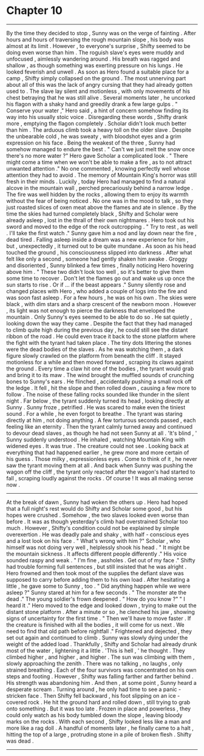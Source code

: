 
# Chapter 10


---

By the time they decided to stop , Sunny was on the verge of fainting . After hours and hours of traversing the rough mountain slope , his body was almost at its limit . However , to everyone's surprise , Shifty seemed to be doing even worse than him .
The roguish slave's eyes were muddy and unfocused , aimlessly wandering around . His breath was ragged and shallow , as though something was exerting pressure on his lungs . He looked feverish and unwell .
As soon as Hero found a suitable place for a camp , Shifty simply collapsed on the ground . The most unnerving part about all of this was the lack of angry cursing that they had already gotten used to . The slave lay silent and motionless , with only movements of his chest betraying that he was still alive . Several moments later , he uncorked his flagon with a shaky hand and greedily drank a few large gulps .
" Conserve your water ," Hero said , a hint of concern somehow finding its way into his usually stoic voice .
Disregarding these words , Shifty drank more , emptying the flagon completely .
Scholar didn't look much better than him . The arduous climb took a heavy toll on the older slave . Despite the unbearable cold , he was sweaty , with bloodshot eyes and a grim expression on his face .
Being the weakest of the three , Sunny had somehow managed to endure the best .
" Can't we just melt the snow once there's no more water ?"
Hero gave Scholar a complicated look .
" There might come a time when we won't be able to make a fire , as to not attract unwanted attention ."
No one commented , knowing perfectly well whose attention they had to avoid . The memory of Mountain King's horror was still fresh in their minds .
Luckily , today Hero had managed to find a natural alcove in the mountain wall , perched precariously behind a narrow ledge . The fire was well hidden by the rocks , allowing them to enjoy its warmth without the fear of being noticed . No one was in the mood to talk , so they just roasted slices of oxen meat above the flames and ate in silence .
By the time the skies had turned completely black , Shifty and Scholar were already asleep , lost in the thrall of their own nightmares . Hero took out his sword and moved to the edge of the rock outcropping .
" Try to rest , as well . I'll take the first watch ."
Sunny gave him a nod and lay down near the fire , dead tired . Falling asleep inside a dream was a new experience for him , but , unexpectedly , it turned out to be quite mundane . As soon as his head touched the ground , his consciousness slipped into darkness .
After what felt like only a second , someone had gently shaken him awake . Groggy and disoriented , Sunny blinked a few times , finally noticing Hero hovering above him .
" These two didn't look too well , so it's better to give them some time to recover . Don't let the flames go out and wake us up once the sun starts to rise . Or if … if the beast appears ."
Sunny silently rose and changed places with Hero , who added a couple of logs into the fire and was soon fast asleep .
For a few hours , he was on his own .
The skies were black , with dim stars and a sharp crescent of the newborn moon . However , its light was not enough to pierce the darkness that enveloped the mountain . Only Sunny's eyes seemed to be able to do so .
He sat quietly , looking down the way they came . Despite the fact that they had managed to climb quite high during the previous day , he could still see the distant ribbon of the road . He could even trace it back to the stone platform where the fight with the tyrant had taken place .
The tiny dots littering the stones were the dead bodies of the slaves .
As he was watching them , a dark figure slowly crawled on the platform from beneath the cliff . It stayed motionless for a while and then moved forward , scraping its claws against the ground . Every time a claw hit one of the bodies , the tyrant would grab and bring it to its maw .
The wind brought the muffled sounds of crunching bones to Sunny's ears . He flinched , accidentally pushing a small rock off the ledge . It fell , hit the slope and then rolled down , causing a few more to follow .
The noise of these falling rocks sounded like thunder in the silent night .
Far below , the tyrant suddenly turned its head , looking directly at Sunny .
Sunny froze , petrified . He was scared to make even the tiniest sound . For a while , he even forgot to breathe . The tyrant was staring directly at him , not doing anything .
A few torturous seconds passed , each feeling like an eternity . Then the tyrant calmly turned away and continued to devour dead slaves , as though he had not seen Sunny at all .
'It's blind , ' Sunny suddenly understood .
He inhaled , watching Mountain King with widened eyes . It was true . The creature could not see .
Looking back at everything that had happened earlier , he grew more and more certain of his guess . Those milky , expressionless eyes . Come to think of it , he never saw the tyrant moving them at all . And back when Sunny was pushing the wagon off the cliff , the tyrant only reacted after the wagon's had started to fall , scraping loudly against the rocks .
Of course ! It was all making sense now .
***
At the break of dawn , Sunny had woken the others up . Hero had hoped that a full night's rest would do Shifty and Scholar some good , but his hopes were crushed . Somehow , the two slaves looked even worse than before . It was as though yesterday's climb had overstrained Scholar too much .
However , Shifty's condition could not be explained by simple overexertion . He was deadly pale and shaky , with half - conscious eyes and a lost look on his face .
" What's wrong with him ?"
Scholar , who himself was not doing very well , helplessly shook his head .
" It might be the mountain sickness . It affects different people differently ."
His voice sounded raspy and weak .
" I'm fine , assholes . Get out of my face ."
Shifty had trouble forming full sentences , but still insisted that he was alright .
Hero frowned and then took most of the supplies the defiant slave was supposed to carry before adding them to his own load . After hesitating a little , he gave some to Sunny , too .
" Did anything happen while we were asleep ?"
Sunny stared at him for a few seconds .
" The monster ate the dead ."
The young soldier's frown deepened .
" How do you know ?"
" I heard it ."
Hero moved to the edge and looked down , trying to make out the distant stone platform . After a minute or so , he clenched his jaw , showing signs of uncertainty for the first time .
" Then we'll have to move faster . If the creature is finished with all the bodies , it will come for us next . We need to find that old path before nightfall ."
Frightened and dejected , they set out again and continued to climb . Sunny was slowly dying under the weight of the added load . Thankfully , Shifty and Scholar had already drunk most of the water , lightening it a little .
'This is hell , ' he thought .
They climbed higher , and higher , and higher . The sun was climbing with them , slowly approaching the zenith . There was no talking , no laughs , only strained breathing . Each of the four survivors was concentrated on his own steps and footing .
However , Shifty was falling farther and farther behind . His strength was abandoning him .
And then , at some point , Sunny heard a desperate scream . Turning around , he only had time to see a panic - stricken face . Then Shifty fell backward , his foot slipping on an ice - covered rock . He hit the ground hard and rolled down , still trying to grab onto something .
But it was too late .
Frozen in place and powerless , they could only watch as his body tumbled down the slope , leaving bloody marks on the rocks . With each second , Shifty looked less like a man and more like a rag doll .
A handful of moments later , he finally came to a halt , hitting the top of a large , protruding stone in a pile of broken flesh .
Shifty was dead .

---

